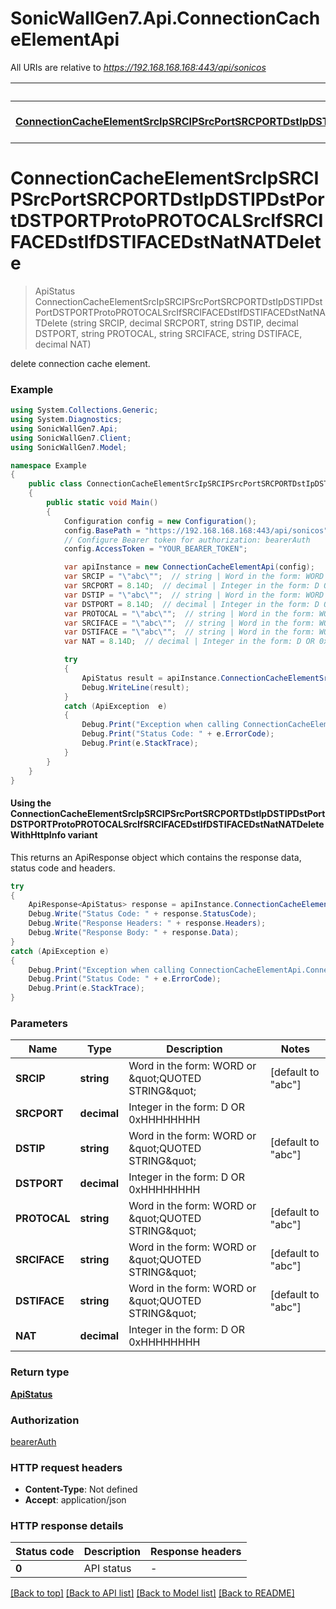 # SonicWallGen7.Api.ConnectionCacheElementApi

All URIs are relative to *https://192.168.168.168:443/api/sonicos*

| Method | HTTP request | Description |
|--------|--------------|-------------|
| [**ConnectionCacheElementSrcIpSRCIPSrcPortSRCPORTDstIpDSTIPDstPortDSTPORTProtoPROTOCALSrcIfSRCIFACEDstIfDSTIFACEDstNatNATDelete**](ConnectionCacheElementApi.md#connectioncacheelementsrcipsrcipsrcportsrcportdstipdstipdstportdstportprotoprotocalsrcifsrcifacedstifdstifacedstnatnatdelete) | **DELETE** /connection-cache-element/src-ip/{SRCIP}/src-port/{SRCPORT}/dst-ip/{DSTIP}/dst-port/{DSTPORT}/proto/{PROTOCAL}/srcIf/{SRCIFACE}/dstIf/{DSTIFACE}/dstNat/{NAT} |  |

<a id="connectioncacheelementsrcipsrcipsrcportsrcportdstipdstipdstportdstportprotoprotocalsrcifsrcifacedstifdstifacedstnatnatdelete"></a>
# **ConnectionCacheElementSrcIpSRCIPSrcPortSRCPORTDstIpDSTIPDstPortDSTPORTProtoPROTOCALSrcIfSRCIFACEDstIfDSTIFACEDstNatNATDelete**
> ApiStatus ConnectionCacheElementSrcIpSRCIPSrcPortSRCPORTDstIpDSTIPDstPortDSTPORTProtoPROTOCALSrcIfSRCIFACEDstIfDSTIFACEDstNatNATDelete (string SRCIP, decimal SRCPORT, string DSTIP, decimal DSTPORT, string PROTOCAL, string SRCIFACE, string DSTIFACE, decimal NAT)



delete connection cache element.

### Example
```csharp
using System.Collections.Generic;
using System.Diagnostics;
using SonicWallGen7.Api;
using SonicWallGen7.Client;
using SonicWallGen7.Model;

namespace Example
{
    public class ConnectionCacheElementSrcIpSRCIPSrcPortSRCPORTDstIpDSTIPDstPortDSTPORTProtoPROTOCALSrcIfSRCIFACEDstIfDSTIFACEDstNatNATDeleteExample
    {
        public static void Main()
        {
            Configuration config = new Configuration();
            config.BasePath = "https://192.168.168.168:443/api/sonicos";
            // Configure Bearer token for authorization: bearerAuth
            config.AccessToken = "YOUR_BEARER_TOKEN";

            var apiInstance = new ConnectionCacheElementApi(config);
            var SRCIP = "\"abc\"";  // string | Word in the form: WORD or \"QUOTED STRING\" (default to "abc")
            var SRCPORT = 8.14D;  // decimal | Integer in the form: D OR 0xHHHHHHHH
            var DSTIP = "\"abc\"";  // string | Word in the form: WORD or \"QUOTED STRING\" (default to "abc")
            var DSTPORT = 8.14D;  // decimal | Integer in the form: D OR 0xHHHHHHHH
            var PROTOCAL = "\"abc\"";  // string | Word in the form: WORD or \"QUOTED STRING\" (default to "abc")
            var SRCIFACE = "\"abc\"";  // string | Word in the form: WORD or \"QUOTED STRING\" (default to "abc")
            var DSTIFACE = "\"abc\"";  // string | Word in the form: WORD or \"QUOTED STRING\" (default to "abc")
            var NAT = 8.14D;  // decimal | Integer in the form: D OR 0xHHHHHHHH

            try
            {
                ApiStatus result = apiInstance.ConnectionCacheElementSrcIpSRCIPSrcPortSRCPORTDstIpDSTIPDstPortDSTPORTProtoPROTOCALSrcIfSRCIFACEDstIfDSTIFACEDstNatNATDelete(SRCIP, SRCPORT, DSTIP, DSTPORT, PROTOCAL, SRCIFACE, DSTIFACE, NAT);
                Debug.WriteLine(result);
            }
            catch (ApiException  e)
            {
                Debug.Print("Exception when calling ConnectionCacheElementApi.ConnectionCacheElementSrcIpSRCIPSrcPortSRCPORTDstIpDSTIPDstPortDSTPORTProtoPROTOCALSrcIfSRCIFACEDstIfDSTIFACEDstNatNATDelete: " + e.Message);
                Debug.Print("Status Code: " + e.ErrorCode);
                Debug.Print(e.StackTrace);
            }
        }
    }
}
```

#### Using the ConnectionCacheElementSrcIpSRCIPSrcPortSRCPORTDstIpDSTIPDstPortDSTPORTProtoPROTOCALSrcIfSRCIFACEDstIfDSTIFACEDstNatNATDeleteWithHttpInfo variant
This returns an ApiResponse object which contains the response data, status code and headers.

```csharp
try
{
    ApiResponse<ApiStatus> response = apiInstance.ConnectionCacheElementSrcIpSRCIPSrcPortSRCPORTDstIpDSTIPDstPortDSTPORTProtoPROTOCALSrcIfSRCIFACEDstIfDSTIFACEDstNatNATDeleteWithHttpInfo(SRCIP, SRCPORT, DSTIP, DSTPORT, PROTOCAL, SRCIFACE, DSTIFACE, NAT);
    Debug.Write("Status Code: " + response.StatusCode);
    Debug.Write("Response Headers: " + response.Headers);
    Debug.Write("Response Body: " + response.Data);
}
catch (ApiException e)
{
    Debug.Print("Exception when calling ConnectionCacheElementApi.ConnectionCacheElementSrcIpSRCIPSrcPortSRCPORTDstIpDSTIPDstPortDSTPORTProtoPROTOCALSrcIfSRCIFACEDstIfDSTIFACEDstNatNATDeleteWithHttpInfo: " + e.Message);
    Debug.Print("Status Code: " + e.ErrorCode);
    Debug.Print(e.StackTrace);
}
```

### Parameters

| Name | Type | Description | Notes |
|------|------|-------------|-------|
| **SRCIP** | **string** | Word in the form: WORD or \&quot;QUOTED STRING\&quot; | [default to &quot;abc&quot;] |
| **SRCPORT** | **decimal** | Integer in the form: D OR 0xHHHHHHHH |  |
| **DSTIP** | **string** | Word in the form: WORD or \&quot;QUOTED STRING\&quot; | [default to &quot;abc&quot;] |
| **DSTPORT** | **decimal** | Integer in the form: D OR 0xHHHHHHHH |  |
| **PROTOCAL** | **string** | Word in the form: WORD or \&quot;QUOTED STRING\&quot; | [default to &quot;abc&quot;] |
| **SRCIFACE** | **string** | Word in the form: WORD or \&quot;QUOTED STRING\&quot; | [default to &quot;abc&quot;] |
| **DSTIFACE** | **string** | Word in the form: WORD or \&quot;QUOTED STRING\&quot; | [default to &quot;abc&quot;] |
| **NAT** | **decimal** | Integer in the form: D OR 0xHHHHHHHH |  |

### Return type

[**ApiStatus**](ApiStatus.md)

### Authorization

[bearerAuth](../README.md#bearerAuth)

### HTTP request headers

 - **Content-Type**: Not defined
 - **Accept**: application/json


### HTTP response details
| Status code | Description | Response headers |
|-------------|-------------|------------------|
| **0** | API status |  -  |

[[Back to top]](#) [[Back to API list]](../README.md#documentation-for-api-endpoints) [[Back to Model list]](../README.md#documentation-for-models) [[Back to README]](../README.md)

